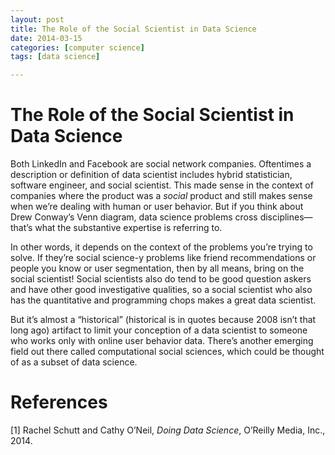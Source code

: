 ```yaml
---
layout: post
title: The Role of the Social Scientist in Data Science
date: 2014-03-15
categories: [computer science]
tags: [data science]

---
```


# The Role of the Social Scientist in Data Science

Both LinkedIn and Facebook are social network companies. Oftentimes a description or definition of data scientist includes hybrid statistician, software engineer, and social scientist. This made sense in the context of companies where the product was a *social* product and still makes sense when we’re dealing with human or user behavior. But if you think about Drew Conway’s Venn diagram, data science problems cross disciplines—that’s what the substantive expertise is referring to.
In other words, it depends on the context of the problems you’re trying to solve. If they’re social science-y problems like friend recommendations or people you know or user segmentation, then by all means, bring on the social scientist! Social scientists also do tend to be good question askers and have other good investigative qualities, so a social scientist who also has the quantitative and programming chops makes a great data scientist.
But it’s almost a “historical” (historical is in quotes because 2008 isn’t that long ago) artifact to limit your conception of a data scientist to someone who works only with online user behavior data. There’s another emerging field out there called computational social sciences, which could be thought of as a subset of data science.

# References
[1] Rachel Schutt and Cathy O’Neil, *Doing Data Science*, O’Reilly Media, Inc., 2014.
